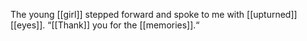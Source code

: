 The young [[girl]] stepped forward and spoke to me with [[upturned]] [[eyes]]. “[[Thank]] you for the [[memories]].“